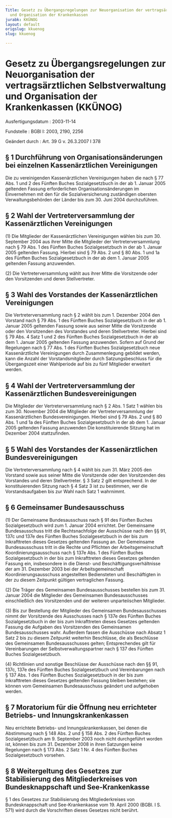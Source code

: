 ```yaml
---
Title: Gesetz zu Übergangsregelungen zur Neuorganisation der vertragsärztlichen Selbstverwaltung
  und Organisation der Krankenkassen
jurabk: KKÜNOG
layout: default
origslug: kkuenog
slug: kkuenog

---
```


# Gesetz zu Übergangsregelungen zur Neuorganisation der vertragsärztlichen Selbstverwaltung und Organisation der Krankenkassen (KKÜNOG)

Ausfertigungsdatum
:   2003-11-14

Fundstelle
:   BGBl I: 2003, 2190, 2256

Geändert durch
:   Art. 39 G v. 26.3.2007 I 378


## § 1 Durchführung von Organisationsänderungen bei einzelnen Kassenärztlichen Vereinigungen

Die zu vereinigenden Kassenärztlichen Vereinigungen haben die nach §
77 Abs. 1 und 2 des Fünften Buches Sozialgesetzbuch in der ab 1.
Januar 2005 geltenden Fassung erforderlichen Organisationsänderungen
im Einvernehmen mit den für die Sozialversicherung zuständigen
obersten Verwaltungsbehörden der Länder bis zum 30. Juni 2004
durchzuführen.


## § 2 Wahl der Vertreterversammlung der Kassenärztlichen Vereinigungen

(1) Die Mitglieder der Kassenärztlichen Vereinigungen wählen bis zum
30\. September 2004 aus ihrer Mitte die Mitglieder der
Vertreterversammlung nach § 79 Abs. 1 des Fünften Buches
Sozialgesetzbuch in der ab 1. Januar 2005 geltenden Fassung. Hierbei
sind § 79 Abs. 2 und § 80 Abs. 1 und 1a des Fünften Buches
Sozialgesetzbuch in der ab dem 1. Januar 2005 geltenden Fassung
anzuwenden.

(2) Die Vertreterversammlung wählt aus ihrer Mitte die Vorsitzende
oder den Vorsitzenden und deren Stellvertreter.


## § 3 Wahl des Vorstandes der Kassenärztlichen Vereinigungen

Die Vertreterversammlung nach § 2 wählt bis zum 1. Dezember 2004 den
Vorstand nach § 79 Abs. 1 des Fünften Buches Sozialgesetzbuch in der
ab 1. Januar 2005 geltenden Fassung sowie aus seiner Mitte die
Vorsitzende oder den Vorsitzenden des Vorstandes und deren
Stellvertreter. Hierbei sind § 79 Abs. 4 Satz 1 und 2 des Fünften
Buches Sozialgesetzbuch in der ab dem 1. Januar 2005 geltenden Fassung
anzuwenden. Sofern auf Grund der Regelungen nach § 77 Abs. 1 des
Fünften Buches Sozialgesetzbuch neue Kassenärztliche Vereinigungen
durch Zusammenlegung gebildet werden, kann die Anzahl der
Vorstandsmitglieder durch Satzungsbeschluss für die Übergangszeit
einer Wahlperiode auf bis zu fünf Mitglieder erweitert werden.


## § 4 Wahl der Vertreterversammlung der Kassenärztlichen Bundesvereinigungen

Die Mitglieder der Vertreterversammlung nach § 2 Abs. 1 Satz 1 wählen
bis zum 30. November 2004 die Mitglieder der Vertreterversammlung der
Kassenärztlichen Bundesvereinigungen. Hierbei sind § 79 Abs. 2 und §
80 Abs. 1 und 1a des Fünften Buches Sozialgesetzbuch in der ab dem 1.
Januar 2005 geltenden Fassung anzuwenden Die konstituierende Sitzung
hat im Dezember 2004 stattzufinden.


## § 5 Wahl des Vorstandes der Kassenärztlichen Bundesvereinigungen

Die Vertreterversammlung nach § 4 wählt bis zum 31. März 2005 den
Vorstand sowie aus seiner Mitte die Vorsitzende oder den Vorsitzenden
des Vorstandes und deren Stellvertreter. § 3 Satz 2 gilt entsprechend.
In der konstituierenden Sitzung nach § 4 Satz 3 ist zu bestimmen, wer
die Vorstandsaufgaben bis zur Wahl nach Satz 1 wahrnimmt.


## § 6 Gemeinsamer Bundesausschuss

(1) Der Gemeinsame Bundesausschuss nach § 91 des Fünften Buches
Sozialgesetzbuch wird zum 1. Januar 2004 errichtet. Der Gemeinsame
Bundesausschuss tritt die Rechtsnachfolge der Ausschüsse nach den §§
91, 137c und 137e des Fünften Buches Sozialgesetzbuch in der bis zum
Inkrafttreten dieses Gesetzes geltenden Fassung an. Der Gemeinsame
Bundesausschuss tritt in die Rechte und Pflichten der
Arbeitsgemeinschaft Koordinierungsausschuss nach § 137e Abs. 1 des
Fünften Buches Sozialgesetzbuch in der bis zum Inkrafttreten dieses
Gesetzes geltenden Fassung ein, insbesondere in die Dienst- und
Beschäftigungsverhältnisse der am 31. Dezember 2003 bei der
Arbeitsgemeinschaft Koordinierungsausschuss angestellten Bediensteten
und Beschäftigten in der zu diesem Zeitpunkt gültigen vertraglichen
Fassung.

(2) Die Träger des Gemeinsamen Bundesausschusses bestellen bis zum 31.
Januar 2004 die Mitglieder des Gemeinsamen Bundesausschusses
einschließlich des Vorsitzenden und der weiteren unparteiischen
Mitglieder.

(3) Bis zur Bestellung der Mitglieder des Gemeinsamen
Bundesausschusses nimmt der Vorsitzende des Ausschusses nach § 137e
des Fünften Buches Sozialgesetzbuch in der bis zum Inkrafttreten
dieses Gesetzes geltenden Fassung die Aufgaben des Vorsitzenden des
Gemeinsamen Bundesausschusses wahr. Außerdem fassen die Ausschüsse
nach Absatz 1 Satz 2 bis zu diesem Zeitpunkt weiterhin Beschlüsse, die
als Beschlüsse des Gemeinsamen Bundesausschusses gelten;
Entsprechendes gilt für Vereinbarungen der Selbstverwaltungspartner
nach § 137 des Fünften Buches Sozialgesetzbuch.

(4) Richtlinien und sonstige Beschlüsse der Ausschüsse nach den §§ 91,
137c, 137e des Fünften Buches Sozialgesetzbuch und Vereinbarungen nach
§ 137 Abs. 1 des Fünften Buches Sozialgesetzbuch in der bis zum
Inkrafttreten dieses Gesetzes geltenden Fassung bleiben bestehen; sie
können vom Gemeinsamen Bundesausschuss geändert und aufgehoben werden.


## § 7 Moratorium für die Öffnung neu errichteter Betriebs- und Innungskrankenkassen

Neu errichtete Betriebs- und Innungskrankenkassen, bei denen die
Abstimmung nach § 148 Abs. 2 und § 158 Abs. 2 des Fünften Buches
Sozialgesetzbuch am 9. September 2003 noch nicht durchgeführt worden
ist, können bis zum 31. Dezember 2008 in ihren Satzungen keine
Regelungen nach § 173 Abs. 2 Satz 1 Nr. 4 des Fünften Buches
Sozialgesetzbuch vorsehen.


## § 8 Weitergeltung des Gesetzes zur Stabilisierung des Mitgliederkreises von Bundesknappschaft und See-Krankenkasse

§ 1 des Gesetzes zur Stabilisierung des Mitgliederkreises von
Bundesknappschaft und See-Krankenkasse vom 19. April 2000 (BGBl. I S.
571) wird durch die Vorschriften dieses Gesetzes nicht berührt.

